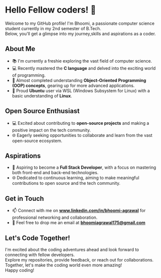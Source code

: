 # Hello Fellow coders! 👋 

Welcome to my GitHub profile! I'm Bhoomi, a passionate computer science student currently in my 2nd semester of B.Tech.<br>
Below, you'll get a glimpse into my journey,skills and aspirations as a coder.

## About Me <br>
- 📚 I'm currently a freshie exploring the vast field of computer science. <br>
- 💻 Recently mastered the **C language** and delved into the exciting world of programming.<br>
- 🧠 Almost completed understanding **Object-Oriented Programming (OOP) concepts**, gearing up for more advanced applications.<br>
- 🐧 Proud **Ubuntu** user via WSL (Windows Subsystem for Linux) with a basic understanding of **Linux**. <br>

## Open Source Enthusiast <br>
- 💻 Excited about contributing to **open-source projects** and making a positive impact on the tech community.<br>
- 🌐 Eagerly seeking opportunities to collaborate and learn from the vast open-source ecosystem.<br>

## Aspirations <br>
- 🚀 Aspiring to become a **Full Stack Developer**, with a focus on mastering both front-end and back-end technologies. <br>
- 🌐 Dedicated to continuous learning, aiming to make meaningful contributions to open source and the tech community. <br>

## Get in Touch <br>
- 📫 Connect with me on **www.linkedin.com/in/bhoomi-agrawal** for professional networking and collaboration. <br>
- 📧 Feel free to drop me an email at **bhoomiagrawal175@gmail.com**  <br>

## Let's Code Together! <br>
I'm excited about the coding adventures ahead and look forward to connecting with fellow developers.<br>
Explore my repositories, provide feedback, or reach out for collaborations. <br>
Together, let's make the coding world even more amazing! <br>
Happy coding! 

